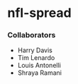 nfl-spread
================

### Collaborators
* Harry Davis
* Tim Lenardo
* Louis Antonelli 
* Shraya Ramani
